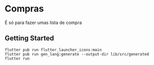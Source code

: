 # Compras

É só para fazer umas lista de compra

## Getting Started

```
flutter pub run flutter_launcher_icons:main
flutter pub run gen_lang:generate --output-dir lib/src/generated
flutter run
```
